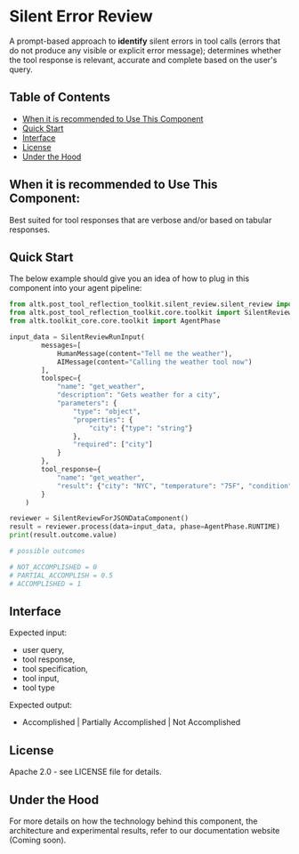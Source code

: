 # Silent Error Review
A prompt-based approach to **identify** silent errors in tool calls (errors that do not produce any visible or explicit error message); determines whether the tool response is relevant, accurate and complete based on the user's query.

## Table of Contents
- [When it is recommended to Use This Component](#when-it-is-recommended-to-use-this-component)
- [Quick Start](#quick-start)
- [Interface](#interface)
- [License](#license)
- [Under the Hood](#under-the-hood)


## When it is recommended to Use This Component:
Best suited for tool responses that are verbose and/or based on tabular responses.


## Quick Start
The below example should give you an idea of how to plug in this component into your agent pipeline: 
```python
from altk.post_tool_reflection_toolkit.silent_review.silent_review import SilentReviewForJSONDataComponent
from altk.post_tool_reflection_toolkit.core.toolkit import SilentReviewRunInput
from altk.toolkit_core.core.toolkit import AgentPhase

input_data = SilentReviewRunInput(
        messages=[
            HumanMessage(content="Tell me the weather"),
            AIMessage(content="Calling the weather tool now")
        ],
        toolspec={
            "name": "get_weather",
            "description": "Gets weather for a city",
            "parameters": {
                "type": "object",
                "properties": {
                    "city": {"type": "string"}
                },
                "required": ["city"]
            }
        },
        tool_response={
            "name": "get_weather",
            "result": {"city": "NYC", "temperature": "75F", "condition": "Sunny"}
        }
    )

reviewer = SilentReviewForJSONDataComponent()
result = reviewer.process(data=input_data, phase=AgentPhase.RUNTIME)
print(result.outcome.value)

# possible outcomes

# NOT_ACCOMPLISHED = 0
# PARTIAL_ACCOMPLISH = 0.5
# ACCOMPLISHED = 1

```


## Interface
Expected input: 
- user query, 
- tool response, 
- tool specification, 
- tool input, 
- tool type

Expected output: 
- Accomplished | Partially Accomplished | Not Accomplished


## License
Apache 2.0 - see LICENSE file for details.


## Under the Hood
For more details on how the technology behind this component, the architecture and experimental results, refer to our documentation website (Coming soon).